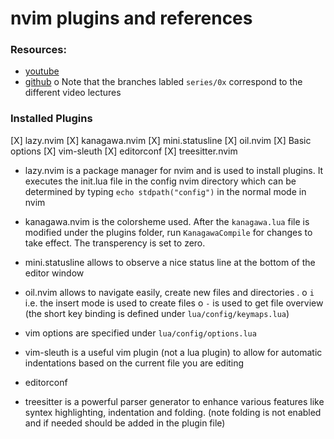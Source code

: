 # nvim plugins and references
### Resources: 
- [youtube](https://www.youtube.com/watch?v=g1gyYttzxcI&list=PLy68GuC77sURrnMNi2XR1h58m674KOvLGi)
- [github](https://github.com/jakobwesthoff/nvim-from-scratch/tree/series/01)
    o Note that the branches labled `series/0x` correspond to the different video lectures

### Installed Plugins
[X] lazy.nvim
[X] kanagawa.nvim
[X] mini.statusline
[X] oil.nvim
[X] Basic options 
[X] vim-sleuth
[X] editorconf
[X] treesitter.nvim

- lazy.nvim is a package manager for nvim and is used to install plugins. It executes the init.lua file in the config nvim directory which can be determined by typing `echo stdpath("config")` in the normal mode in nvim

- kanagawa.nvim is the colorsheme used. After the `kanagawa.lua` file is modified under the plugins folder, run `KanagawaCompile` for changes to take effect. The transperency is set to zero.

- mini.statusline allows to observe a nice status line at the bottom of the editor window

- oil.nvim allows to navigate easily, create new files and directories . 
    o `i` i.e. the insert mode is used to create files
    o ` - ` is used to get file overview  (the short key binding is defined under `lua/config/keymaps.lua`)

- vim options are specified under `lua/config/options.lua`

- vim-sleuth is a useful vim plugin (not a lua plugin) to allow for automatic indentations based on the current file you are editing

- editorconf

- treesitter is a powerful parser generator to enhance various features like syntex highlighting, indentation and folding. (note folding is not enabled and if needed should be added in the plugin file)
